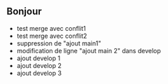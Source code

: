 ## Bonjour
* test merge avec conflit1
* test merge avec conflit2
* suppression de "ajout main1"
* modification de ligne "ajout main 2" dans develop
* ajout develop 1
* ajout develop 2
* ajout develop 3



